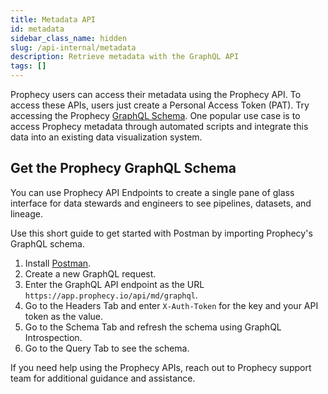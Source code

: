 ```yaml
---
title: Metadata API
id: metadata
sidebar_class_name: hidden
slug: /api-internal/metadata
description: Retrieve metadata with the GraphQL API
tags: []
---
```


Prophecy users can access their metadata using the Prophecy API. To access these APIs, users just create a Personal Access Token (PAT). Try accessing the Prophecy [GraphQL Schema](#get-the-prophecy-graphql-schema). One popular use case is to access Prophecy metadata through automated scripts and integrate this data into an existing data visualization system.

## Get the Prophecy GraphQL Schema

You can use Prophecy API Endpoints to create a single pane of glass interface for data stewards and engineers to see pipelines, datasets, and lineage.

Use this short guide to get started with Postman by importing Prophecy's GraphQL schema.

1. Install [Postman](https://www.postman.com/downloads/).
2. Create a new GraphQL request.
3. Enter the GraphQL API endpoint as the URL `https://app.prophecy.io/api/md/graphql`.
4. Go to the Headers Tab and enter `X-Auth-Token` for the key and your API token as the value.
5. Go to the Schema Tab and refresh the schema using GraphQL Introspection.
6. Go to the Query Tab to see the schema.

If you need help using the Prophecy APIs, reach out to Prophecy support team for additional guidance and assistance.
